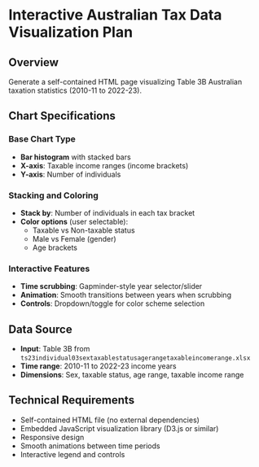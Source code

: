 # Interactive Australian Tax Data Visualization Plan

## Overview
Generate a self-contained HTML page visualizing Table 3B Australian taxation statistics (2010-11 to 2022-23).

## Chart Specifications

### Base Chart Type
- **Bar histogram** with stacked bars
- **X-axis**: Taxable income ranges (income brackets)
- **Y-axis**: Number of individuals

### Stacking and Coloring
- **Stack by**: Number of individuals in each tax bracket
- **Color options** (user selectable):
  - Taxable vs Non-taxable status
  - Male vs Female (gender)
  - Age brackets

### Interactive Features
- **Time scrubbing**: Gapminder-style year selector/slider
- **Animation**: Smooth transitions between years when scrubbing
- **Controls**: Dropdown/toggle for color scheme selection

## Data Source
- **Input**: Table 3B from `ts23individual03sextaxablestatusagerangetaxableincomerange.xlsx`
- **Time range**: 2010-11 to 2022-23 income years
- **Dimensions**: Sex, taxable status, age range, taxable income range

## Technical Requirements
- Self-contained HTML file (no external dependencies)
- Embedded JavaScript visualization library (D3.js or similar)
- Responsive design
- Smooth animations between time periods
- Interactive legend and controls